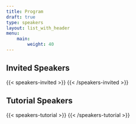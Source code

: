 ```yaml
---
title: Program
draft: true
type: speakers
layout: list_with_header
menu:
    main:
        weight: 40
---
```


<script src="https://ajax.googleapis.com/ajax/libs/jquery/3.5.1/jquery.min.js"></script>

## Invited Speakers

<!--Click on a speaker's name to read the title and abstract for their presentation.-->

{{< speakers-invited >}}
{{< /speakers-invited >}}

## Tutorial Speakers

<!--Click on a speaker's name to read the title and abstract for their presentation.-->

{{< speakers-tutorial >}}
{{< /speakers-tutorial >}}


<!--
## Industry Session
TBD
Click on a speaker's name to read their bio.

{{< speakers-industry >}}
{{< /speakers-industry >}}
-->
<!--
## List of Accepted Contributed Talks
(in order of submission)

{{< papers-accepted >}}
{{< /papers-accepted >}}

## List of Accepted Posters
(in order of submission)

Download a {{< button-link label="zip-archive" url="https://surfdrive.surf.nl/files/index.php/s/fdA5dzPllmwnOBn/download" icon="tar" target="_blank">}} of all posters.


{{< posters-accepted >}}
{{< /posters-accepted >}}
-->
<!-- ## Online event
{{< button-link label="online conference format" url="/online-conference" icon="link" target="_blank">}} -->
